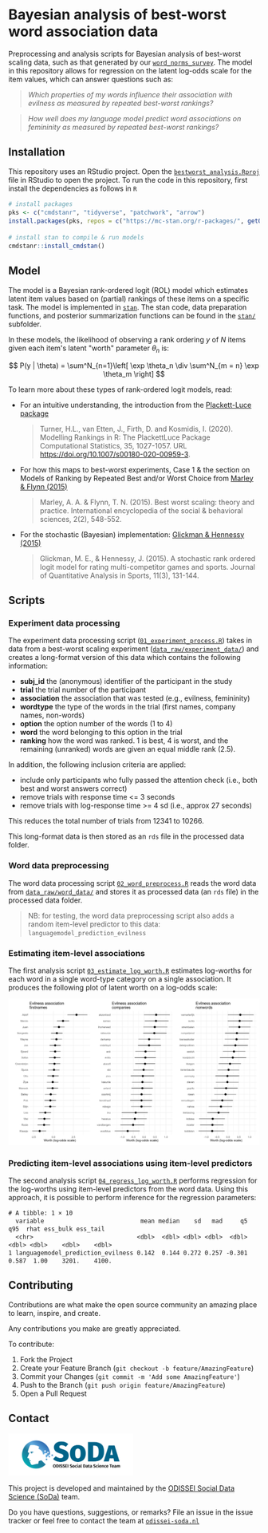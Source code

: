 # Bayesian analysis of best-worst word association data
Preprocessing and analysis scripts for Bayesian analysis of best-worst scaling data, such as that generated by our [`word_norms_survey`](https://github.com/sodascience/word_norms_survey). The model in this repository allows for regression on the latent log-odds scale for the item values, which can answer questions such as:

> _Which properties of my words influence their association with evilness as measured by repeated best-worst rankings?_

> _How well does my language model predict word associations on femininity as measured by repeated best-worst rankings?_

## Installation
This repository uses an RStudio project. Open the [`bestworst_analysis.Rproj`](bestworst_analysis.Rproj) file in RStudio to open the project. To run the code in this repository, first install the dependencies as follows in `R`

```r
# install packages
pks <- c("cmdstanr", "tidyverse", "patchwork", "arrow")
install.packages(pks, repos = c("https://mc-stan.org/r-packages/", getOption("repos")))

# install stan to compile & run models
cmdstanr::install_cmdstan()
```

## Model
The model is a Bayesian rank-ordered logit (ROL) model which estimates latent item values based on (partial) rankings of these items on a specific task. The model is implemented in [`stan`](https://mc-stan.org). The stan code, data preparation functions, and posterior summarization functions can be found in the [`stan/`](./stan/) subfolder.

In these models, the likelihood of observing a rank ordering $y$ of $N$ items given each item's latent "worth" parameter $\theta_n$ is:

$$ P(y | \theta) = \sum^N_{n=1}\left[ \exp \theta_n \div \sum^N_{m = n} \exp \theta_m \right] $$

To learn more about these types of rank-ordered logit models, read:
- For an intuitive understanding, the introduction from the [Plackett-Luce package](https://hturner.github.io/PlackettLuce/)
  > Turner, H.L., van Etten, J., Firth, D. and Kosmidis, I. (2020). Modelling Rankings in R: The PlackettLuce Package Computational Statistics, 35, 1027-1057. URL https://doi.org/10.1007/s00180-020-00959-3.
- For how this maps to best-worst experiments, Case 1 & the section on Models of Ranking by Repeated Best and/or Worst Choice from [Marley & Flynn (2015)](https://www.sciencedirect.com/science/article/pii/B9780080970868431223)
  > Marley, A. A. & Flynn, T. N. (2015). Best worst scaling: theory and practice. International encyclopedia of the social & behavioral sciences, 2(2), 548-552.
- For the stochastic (Bayesian) implementation: [Glickman & Hennessy (2015)](https://www.degruyter.com/document/doi/10.1515/jqas-2015-0012/html)
  > Glickman, M. E., & Hennessy, J. (2015). A stochastic rank ordered logit model for rating multi-competitor games and sports. Journal of Quantitative Analysis in Sports, 11(3), 131-144.

## Scripts
### Experiment data processing
The experiment data processing script ([`01_experiment_process.R`](01_experiment_process.R)) takes in data from a best-worst scaling experiment ([`data_raw/experiment_data/`](./data_raw/experiment_data/)) and creates a long-format version of this data which contains the following information:

- __subj_id__ the (anonymous) identifier of the participant in the study
- __trial__ the trial number of the participant
- __association__ the association that was tested (e.g., evilness, femininity)
- __wordtype__ the type of the words in the trial (first names, company names, non-words)
- __option__ the option number of the words (1 to 4)
- __word__ the word belonging to this option in the trial
- __ranking__ how the word was ranked. 1 is best, 4 is worst, and the remaining (unranked) words are given an equal middle rank (2.5).

In addition, the following inclusion criteria are applied: 

- include only participants who fully passed the attention check (i.e., both best and worst answers correct)
- remove trials with response time <= 3 seconds
- remove trials with log-response time >= 4 sd (i.e., approx 27 seconds)

This reduces the total number of trials from 12341 to 10266.

This long-format data is then stored as an `rds` file in the processed data folder.

### Word data preprocessing
The word data processing script [`02_word_preprocess.R`](02_word_preprocess.R) reads the word data from [`data_raw/word_data/`](./data_raw/word_data/) and stores it as processed data (an `rds` file) in the processed data folder.

> NB: for testing, the word data preprocessing script also adds a random item-level predictor to this data: `languagemodel_prediction_evilness`

### Estimating item-level associations
The first analysis script [`03_estimate_log_worth.R`](03_estimate_log_worth.R) estimates log-worths for each word in a single word-type category on a single association. It produces the following plot of latent worth on a log-odds scale:

![](img/evil_summary.png)


### Predicting item-level associations using item-level predictors
The second analysis script [`04_regress_log_worth.R`](04_regress_log_worth.R) performs regression for the log-worths using item-level predictors from the word data. Using this approach, it is possible to perform inference for the regression parameters:

```
# A tibble: 1 × 10
  variable                           mean median    sd   mad     q5   q95  rhat ess_bulk ess_tail
  <chr>                             <dbl>  <dbl> <dbl> <dbl>  <dbl> <dbl> <dbl>    <dbl>    <dbl>
1 languagemodel_prediction_evilness 0.142  0.144 0.272 0.257 -0.301 0.587  1.00    3201.    4100.
```

## Contributing

Contributions are what make the open source community an amazing place to learn, inspire, and create.

Any contributions you make are greatly appreciated.

To contribute:
1. Fork the Project
2. Create your Feature Branch (`git checkout -b feature/AmazingFeature`)
3. Commit your Changes (`git commit -m 'Add some AmazingFeature'`)
4. Push to the Branch (`git push origin feature/AmazingFeature`)
5. Open a Pull Request

## Contact

<img src="./img/word_colour-l.png" alt="SoDa logo" width="250px"/>

This project is developed and maintained by the [ODISSEI Social Data
Science (SoDa)](https://odissei-soda.nl) team.

Do you have questions, suggestions, or remarks? File an issue in the
issue tracker or feel free to contact the team at [`odissei-soda.nl`](https://odissei-soda.nl)

